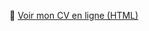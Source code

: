 📄 [Voir mon CV en ligne (HTML)](https://aurelienchalm.github.io/CV_Aurelien_CHALM/cv_aurelien_chalm.html)

